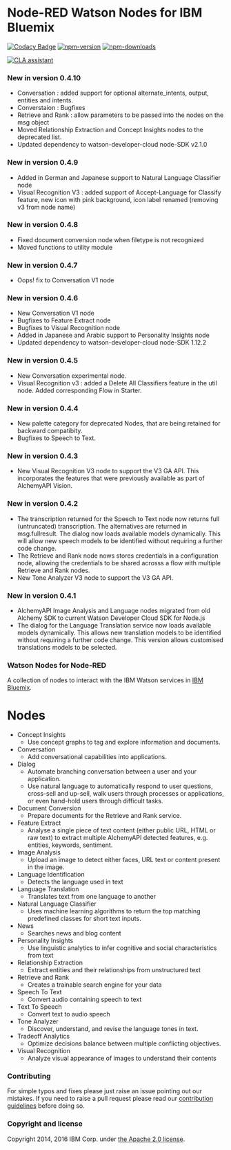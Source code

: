 Node-RED Watson Nodes for IBM Bluemix
=====================================

[![Codacy Badge](https://api.codacy.com/project/badge/Grade/4f98536040924add9da4ca1deecb72b4)](https://www.codacy.com/app/BetaWorks-NodeRED-Watson/node-red-node-watson?utm_source=github.com&amp;utm_medium=referral&amp;utm_content=watson-developer-cloud/node-red-node-watson&amp;utm_campaign=Badge_Grade)
[![npm-version](https://img.shields.io/npm/v/node-red-node-watson.svg)](https://www.npmjs.com/package/node-red-node-watson)
[![npm-downloads](https://img.shields.io/npm/dm/node-red-node-watson.svg)](https://www.npmjs.com/package/node-red-node-watson)

<a href="https://cla-assistant.io/watson-developer-cloud/node-red-node-watson"><img src="https://cla-assistant.io/readme/badge/watson-developer-cloud/node-red-node-watson" alt="CLA assistant" /></a>

### New in version 0.4.10
- Conversation : added support for optional alternate_intents, output, entities and intents.
- Converstaion : Bugfixes
- Retrieve and Rank : allow parameters to be passed into the nodes on the msg object
- Moved Relationship Extraction and Concept Insights nodes to the deprecated list.
- Updated dependency to watson-developer-cloud node-SDK v2.1.0

### New in version 0.4.9
- Added in German and Japanese support to Natural Language Classifier node
- Visual Recognition V3 : added support of Accept-Language for Classify feature, new icon with pink background, icon label renamed (removing v3 from node name)

### New in version 0.4.8
- Fixed document conversion node when filetype is not recognized
- Moved functions to utility module

### New in version 0.4.7
- Oops! fix to Conversation V1 node

### New in version 0.4.6
- New Conversation V1 node
- Bugfixes to Feature Extract node
- Bugfixes to Visual Recognition node
- Added in Japanese and Arabic support to Personality Insights node
- Updated dependency to watson-developer-cloud node-SDK 1.12.2

### New in version 0.4.5
- New Conversation experimental node.
- Visual Recognition v3 : added a Delete All Classifiers feature in the util node. Added corresponding Flow in Starter.

### New in version 0.4.4
- New palette category for deprecated Nodes, that are being retained for backward compatibity.
- Bugfixes to Speech to Text.

### New in version 0.4.3
- New Visual Recognition V3 node to support the V3 GA API. This incorporates the features that were previously
available as part of AlchemyAPI Vision.

### New in version 0.4.2
- The transcription returned for the Speech to Text node now returns full (untruncated) transcription. The
alternatives are returned in msg.fullresult. The dialog now loads available models dynamically. This will
allow new speech models to be identified without requiring a further code change.
- The Retrieve and Rank node nows stores credentials in a configuration node, allowing the credentials to be
shared acrosss a flow with multiple Retrieve and Rank nodes.
- New Tone Analyzer V3 node to support the V3 GA API.

### New in version 0.4.1
- AlchemyAPI Image Analysis and Language nodes migrated from old Alchemy SDK to current
Watson Developer Cloud SDK for Node.js
- The dialog for the Language Translation service now loads available models dynamically. This allows
new translation models to be identified without requiring a further code change. This version
allows customised translations models to be selected.

### Watson Nodes for Node-RED
A collection of nodes to interact with the IBM Watson services in [IBM Bluemix](http://bluemix.net).

# Nodes

- Concept Insights
    - Use concept graphs to tag and explore information and documents.
- Conversation
    - Add conversational capabilities into applications.
- Dialog
    - Automate branching conversation between a user and your application.
    - Use natural language to automatically respond to user questions, cross-sell and up-sell, walk users through processes or applications, or even hand-hold users through difficult tasks.
- Document Conversion
    - Prepare documents for the Retrieve and Rank service.
- Feature Extract
    - Analyse a single piece of text content (either public URL, HTML or raw text)
      to extract multiple AlchemyAPI detected features, e.g. entities, keywords,
      sentiment.           
- Image Analysis
    - Upload an image to detect either faces, URL text or
      content present in the image.
- Language Identification
    - Detects the language used in text
- Language Translation
    - Translates text from one language to another    
- Natural Language Classifier
    - Uses machine learning algorithms to return the top matching predefined classes for short text inputs.
- News
    - Searches news and blog content    
- Personality Insights
    - Use linguistic analytics to infer cognitive and social characteristics from text
- Relationship Extraction
    - Extract entities and their relationships from unstructured text
- Retrieve and Rank
    - Creates a trainable search engine for your data    
- Speech To Text
    - Convert audio containing speech to text
- Text To Speech
    - Convert text to audio speech
- Tone Analyzer
    - Discover, understand, and revise the language tones in text.
- Tradeoff Analytics
    - Optimize decisions balance between multiple conflicting objectives.
- Visual Recognition
    - Analyze visual appearance of images to understand their contents


### Contributing

For simple typos and fixes please just raise an issue pointing out our mistakes.
If you need to raise a pull request please read our [contribution guidelines](https://github.com/watson-developer-cloud/node-red-node-watson/blob/master/CONTRIBUTING.md)
before doing so.

### Copyright and license

Copyright 2014, 2016 IBM Corp. under [the Apache 2.0 license](LICENSE).
